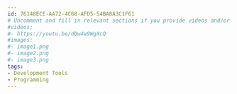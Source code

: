 ```yaml
---
id: 76148ECE-AA72-4C68-AFD5-54BA8A3C1F61
# Uncomment and fill in relevant sections if you provide videos and/or images
#videos:
#- https://youtu.be/dQw4w9WgXcQ
#images:
#- image1.png
#- image2.png
#- image3.png
tags:
- Development Tools
- Programming
---
```

